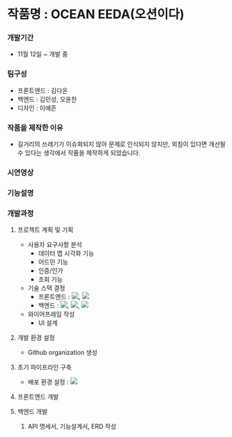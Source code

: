 # 작품명 : OCEAN EEDA(오션이다)
### 개발기간
   - 11월 12일 ~ 개발 중
### 팀구성
   - 프론트엔드 : 김다온<br>
   - 백엔드 : 김민성, 오윤찬<br>
   - 디자인 : 이예흔<br>
### 작품을 제작한 이유
   - 길거리의 쓰레기가 이슈화되지 않아 문제로 인식되지 않지만, 외침이 있다면 개선될 수 있다는 생각에서 작품을 제작하게 되었습니다.<br>
### 시연영상
### 기능설명
### 개발과정
   1) 프로젝트 계획 및 기획
      - 사용자 요구사항 분석
        - 데이터 맵 시각화 기능
        - 어드민 기능
        - 인증/인가
        - 조회 기능
      - 기술 스택 결정
        - 프론트엔드 : <img src="https://img.shields.io/badge/Next.js-black?style=flat-square&logo=Next.js&logoColor=white">, <img src="https://img.shields.io/badge/Typescript-blue?style=flat-square&logo=Typescript&logoColor=white">
        - 백엔드 : <img src="https://img.shields.io/badge/GraphQL-purple?style=flat-square&logo=GraphQL&logoColor=white">, <img src="https://img.shields.io/badge/Spring Boot-claret?style=flat-square&logo=Spring&logoColor=white">, <img src="https://img.shields.io/badge/mongoDB-brown?style=flat-square&logo=MongoDB&logoColor=white">
      - 와이어프레임 작성
        - UI 설계
   2) 개발 환경 설정
      - Github organization 생성
      
   3) 초기 파이프라인 구축
      - 배포 환경 설정 : <img src="https://img.shields.io/badge/Lattepanda-navy?style=flat-square&logo=foodpanda&logoColor=white">
   
   4) 프론트엔드 개발
   5) 백엔드 개발
      1) API 명세서, 기능설계서, ERD 작성
